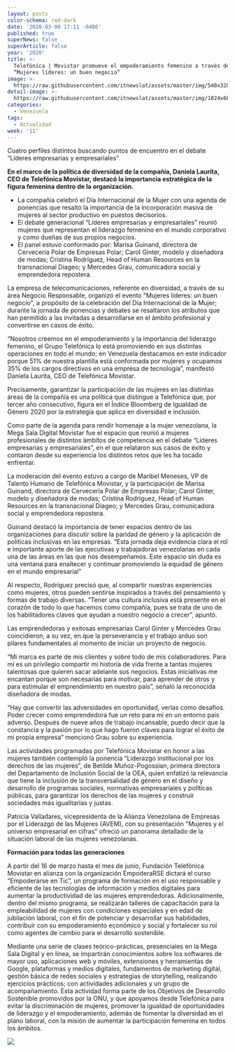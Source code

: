 ```yaml
---
layout: posts
color-schema: red-dark
date: '2020-03-09 17:11 -0400'
published: true
superNews: false
superArticle: false
year: '2020'
title: >-
  Telefónica | Movistar promueve el empoderamiento femenino a través del evento
  “Mujeres líderes: un buen negocio”
image: >-
  https://raw.githubusercontent.com/itnewslat/assets/master/img/540x320/Mujeres-Telefonica-p.jpg
detail-image: >-
  https://raw.githubusercontent.com/itnewslat/assets/master/img/1024x680/Mujeres-Telefonica-g.jpg
categories:
  - Venezuela
tags:
  - Actualidad
week: '11'
---
```

Cuatro perfiles distintos buscando puntos de encuentro en el debate “Líderes empresarias y empresariales”  

**En el marco de la política de diversidad de la compañía, Daniela Laurita, CEO de Telefónica Movistar, destacó la importancia estratégica de la figura femenina dentro de la organización.**

- La compañía celebró el Día Internacional de la Mujer con una agenda de ponencias que resaltó la importancia de la incorporación masiva de mujeres al sector productivo en puestos decisorios. 
- El debate generacional “Líderes empresarias y empresariales” reunió mujeres que representan el liderazgo femenino en el mundo corporativo y como dueñas de sus propios negocios.
- El panel estuvo conformado por: Marisa Guinand, directora de Cervecería Polar de Empresas Polar; Carol Ginter, modelo y diseñadora de modas; Cristina Rodríguez, Head of Human Resources en la transnacional Diageo; y Mercedes Grau, comunicadora social y emprendedora repostera.

La empresa de telecomunicaciones, referente en diversidad, a través de su área Negocio Responsable, organizó el evento "Mujeres líderes: un buen negocio", a propósito de la celebración del Día Internacional de la Mujer; durante la jornada de ponencias y debates se resaltaron los atributos que han permitido a las invitadas a desarrollarse en el ámbito profesional y convertirse en casos de éxito. 

“Nosotros creemos en el empoderamiento y la importancia del liderazgo femenino, el Grupo Telefónica lo está promoviendo en sus distintas operaciones en todo el mundo; en Venezuela destacamos en este indicador porque 51% de nuestra plantilla está conformada por mujeres y ocupamos 35% de los cargos directivos en una empresa de tecnología”, manifestó Daniela Laurita, CEO de Telefónica Movistar.

Precisamente, garantizar la participación de las mujeres en las distintas áreas de la compañía es una política que distingue a Telefónica que, por tercer año consecutivo, figura en el Índice Bloomberg de Igualdad de Género 2020 por la estrategia que aplica en diversidad e inclusión.

Como parte de la agenda para rendir homenaje a la mujer venezolana, la Mega Sala Digital Movistar fue el espacio que reunió a mujeres profesionales de distintos ámbitos de competencia en el debate “Líderes empresarias y empresariales”, en el que relataron sus casos de éxito y contaron desde su experiencia los distintos retos que les ha tocado enfrentar.

La moderación del evento estuvo a cargo de Maribel Meneses, VP de Talento Humano de Telefónica Movistar, y la participación de Marisa Guinand, directora de Cervecería Polar de Empresas Polar; Carol Ginter, modelo y diseñadora de modas; Cristina Rodríguez, Head of Human Resources en la transnacional Diageo; y Mercedes Grau, comunicadora social y emprendedora repostera.

Guinand destacó la importancia de tener espacios dentro de las organizaciones para discutir sobre la paridad de género y la aplicación de políticas inclusivas en las empresas. “Esta jornada deja evidencia clara el rol e importante aporte de las ejecutivas y trabajadoras venezolanas en cada una de las áreas en las que nos desempeñamos. Este espacio sin duda es una ventana para enaltecer y continuar promoviendo la equidad de género en el mundo empresarial”

Al respecto, Rodríguez precisó que, al compartir nuestras experiencias como mujeres, otros pueden sentirse inspirados a través del pensamiento y formas de trabajo diversas. “Tener una cultura inclusiva está presente en el corazón de todo lo que hacemos como compañía, pues se trata de uno de los habilitadores claves que ayudan a nuestro negocio a crecer”, apuntó.

Las emprendedoras y exitosas empresarias Carol Ginter y Mercedes Grau coincidieron, a su vez, en que la perseverancia y el trabajo arduo son pilares fundamentales al momento de iniciar un proyecto de negocio. 

“Mi marca es parte de mis clientes y sobre todo de mis colaboradores. Para mí es un privilegio compartir mi historia de vida frente a tantas mujeres talentosas que quieren sacar adelante sus negocios. Estas iniciativas me encantan porque son necesarias para motivar, para aprender de otros y para estimular el emprendimiento en nuestro país”, señaló la reconocida diseñadora de modas.

“Hay que convertir las adversidades en oportunidad, verlas como desafíos. Poder crecer como emprendedora fue un reto para mí en un entorno país adverso. Después de nueve años de trabajo incansable, puedo decir que la constancia y la pasión por lo que hago fueron claves para lograr el éxito de mi propia empresa” mencionó Grau sobre su experiencia.

Las actividades programadas por Telefónica Movistar en honor a las mujeres también contempló la ponencia “Liderazgo institucional por los derechos de las mujeres”, de Betilde Muñoz-Pogossian, primera directora del Departamento de Inclusión Social de la OEA, quien enfatizó la relevancia que tiene la inclusión de la transversalidad de género en el diseño y desarrollo de programas sociales, normativas empresariales y políticas públicas, para garantizar los derechos de las mujeres y construir sociedades más igualitarias y justas.

Patricia Valladares, vicepresidenta de la Alianza Venezolana de Empresas por el Liderazgo de las Mujeres (AVEM), con su presentación "Mujeres y el universo empresarial en cifras" ofreció un panorama detallado de la situación laboral de las mujeres venezolanas. 

**Formación para todas las generaciones**

A partir del 16 de marzo hasta el mes de junio, Fundación Telefónica Movistar en alianza con la organización EmpoderaRSE dictará el curso “Empoderarse en Tic”, un programa de formación en el uso responsable y eficiente de las tecnologías de información y medios digitales para aumentar la productividad de las mujeres emprendedoras. 
Adicionalmente, dentro del mismo programa, se realizarán talleres de capacitación para la empleabilidad de mujeres con condiciones especiales y en edad de jubilación laboral, con el fin de potenciar y desarrollar sus habilidades, contribuir con su empoderamiento económico y social y fortalecer su rol como agentes de cambio para el desarrollo sostenible.

Mediante una serie de clases teórico-prácticas, presenciales en la Mega Sala Digital y en línea, se impartirán conocimientos sobre los softwares de mayor uso, aplicaciones web y móviles, extensiones y herramientas de Google, plataformas y medios digitales, fundamentos de marketing digital, gestión básica de redes sociales y estrategias de storytelling, realizando ejercicios prácticos; con actividades adicionales y un grupo de acompañamiento.
Esta actividad forma parte de los Objetivos de Desarrollo Sostenible promovidos por la ONU, y que apoyamos desde Telefónica para evitar la discriminación de mujeres, promover la igualdad de oportunidades de liderazgo y el empoderamiento, además de fomentar la diversidad en el plano laboral, con la misión de aumentar la participación femenina en todos los ámbitos.

<img src="https://tracker.metricool.com/c3po.jpg?hash=56f88a41e39ab42c063cc51676587a04"/>